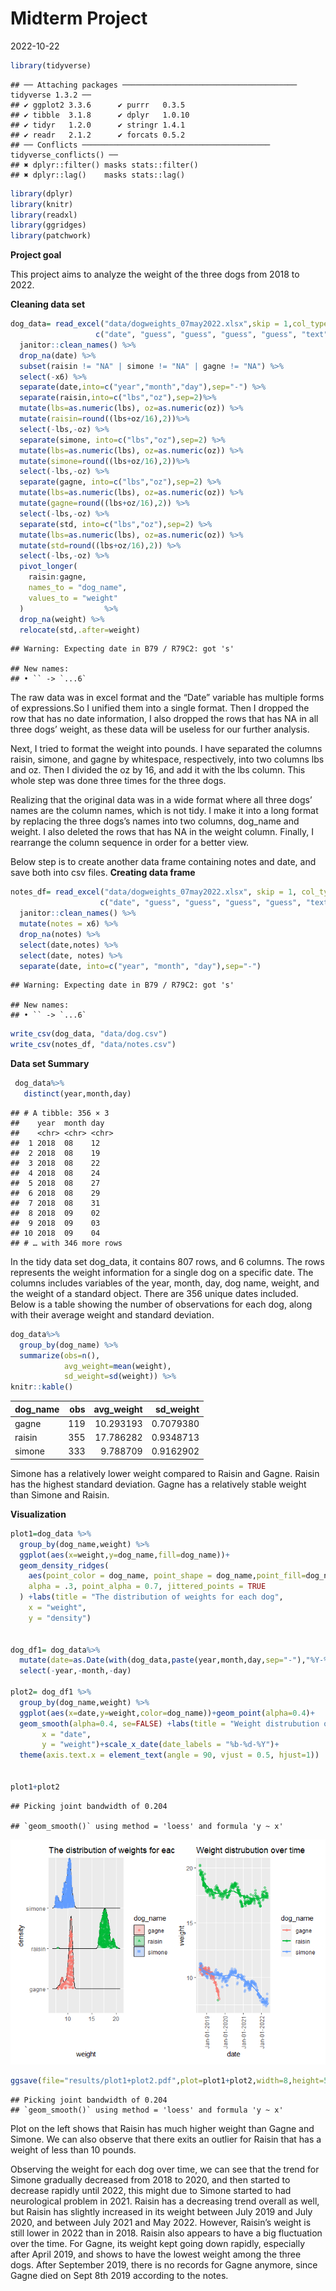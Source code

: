 Midterm Project
================
2022-10-22

``` r
library(tidyverse)
```

    ## ── Attaching packages ─────────────────────────────────────── tidyverse 1.3.2 ──
    ## ✔ ggplot2 3.3.6      ✔ purrr   0.3.5 
    ## ✔ tibble  3.1.8      ✔ dplyr   1.0.10
    ## ✔ tidyr   1.2.0      ✔ stringr 1.4.1 
    ## ✔ readr   2.1.2      ✔ forcats 0.5.2 
    ## ── Conflicts ────────────────────────────────────────── tidyverse_conflicts() ──
    ## ✖ dplyr::filter() masks stats::filter()
    ## ✖ dplyr::lag()    masks stats::lag()

``` r
library(dplyr)
library(knitr)
library(readxl)
library(ggridges)
library(patchwork)
```

**Project goal**

This project aims to analyze the weight of the three dogs from 2018 to
2022.

**Cleaning data set**

``` r
dog_data= read_excel("data/dogweights_07may2022.xlsx",skip = 1,col_types = 
                   c("date", "guess", "guess", "guess", "guess", "text")) %>% 
  janitor::clean_names() %>% 
  drop_na(date) %>% 
  subset(raisin != "NA" | simone != "NA" | gagne != "NA") %>% 
  select(-x6) %>% 
  separate(date,into=c("year","month","day"),sep="-") %>% 
  separate(raisin,into=c("lbs","oz"),sep=2)%>%
  mutate(lbs=as.numeric(lbs), oz=as.numeric(oz)) %>%
  mutate(raisin=round((lbs+oz/16),2))%>%
  select(-lbs,-oz) %>%
  separate(simone, into=c("lbs","oz"),sep=2) %>%
  mutate(lbs=as.numeric(lbs), oz=as.numeric(oz)) %>%
  mutate(simone=round((lbs+oz/16),2))%>%
  select(-lbs,-oz) %>%
  separate(gagne, into=c("lbs","oz"),sep=2) %>%
  mutate(lbs=as.numeric(lbs), oz=as.numeric(oz)) %>%
  mutate(gagne=round((lbs+oz/16),2)) %>%
  select(-lbs,-oz) %>% 
  separate(std, into=c("lbs","oz"),sep=2) %>%
  mutate(lbs=as.numeric(lbs), oz=as.numeric(oz)) %>%
  mutate(std=round((lbs+oz/16),2)) %>%
  select(-lbs,-oz) %>% 
  pivot_longer(
    raisin:gagne,
    names_to = "dog_name",
    values_to = "weight"
  )                  %>%
  drop_na(weight) %>%
  relocate(std,.after=weight)
```

    ## Warning: Expecting date in B79 / R79C2: got 's'

    ## New names:
    ## • `` -> `...6`

The raw data was in excel format and the “Date” variable has multiple
forms of expressions.So I unified them into a single format. Then I
dropped the row that has no date information, I also dropped the rows
that has NA in all three dogs’ weight, as these data will be useless for
our further analysis.

Next, I tried to format the weight into pounds. I have separated the
columns raisin, simone, and gagne by whitespace, respectively, into two
columns lbs and oz. Then I divided the oz by 16, and add it with the lbs
column. This whole step was done three times for the three dogs.

Realizing that the original data was in a wide format where all three
dogs’ names are the column names, which is not tidy. I make it into a
long format by replacing the three dogs’s names into two columns,
dog_name and weight. I also deleted the rows that has NA in the weight
column. Finally, I rearrange the column sequence in order for a better
view.

Below step is to create another data frame containing notes and date,
and save both into csv files. **Creating data frame**

``` r
notes_df= read_excel("data/dogweights_07may2022.xlsx", skip = 1, col_types = 
                    c("date", "guess", "guess", "guess", "guess", "text")) %>% 
  janitor::clean_names() %>% 
  mutate(notes = x6) %>%
  drop_na(notes) %>%
  select(date,notes) %>%
  select(date, notes) %>% 
  separate(date, into=c("year", "month", "day"),sep="-")
```

    ## Warning: Expecting date in B79 / R79C2: got 's'

    ## New names:
    ## • `` -> `...6`

``` r
write_csv(dog_data, "data/dog.csv")
write_csv(notes_df, "data/notes.csv")
```

**Data set Summary**

``` r
 dog_data%>%
   distinct(year,month,day)
```

    ## # A tibble: 356 × 3
    ##    year  month day  
    ##    <chr> <chr> <chr>
    ##  1 2018  08    12   
    ##  2 2018  08    19   
    ##  3 2018  08    22   
    ##  4 2018  08    24   
    ##  5 2018  08    27   
    ##  6 2018  08    29   
    ##  7 2018  08    31   
    ##  8 2018  09    02   
    ##  9 2018  09    03   
    ## 10 2018  09    04   
    ## # … with 346 more rows

In the tidy data set dog_data, it contains 807 rows, and 6 columns. The
rows represents the weight information for a single dog on a specific
date. The columns includes variables of the year, month, day, dog name,
weight, and the weight of a standard object. There are 356 unique dates
included. Below is a table showing the number of observations for each
dog, along with their average weight and standard deviation.

``` r
dog_data%>%
  group_by(dog_name) %>%
  summarize(obs=n(),
            avg_weight=mean(weight),
            sd_weight=sd(weight)) %>%
knitr::kable()
```

| dog_name | obs | avg_weight | sd_weight |
|:---------|----:|-----------:|----------:|
| gagne    | 119 |  10.293193 | 0.7079380 |
| raisin   | 355 |  17.786282 | 0.9348713 |
| simone   | 333 |   9.788709 | 0.9162902 |

Simone has a relatively lower weight compared to Raisin and Gagne.
Raisin has the highest standard deviation. Gagne has a relatively stable
weight than Simone and Raisin.

**Visualization**

``` r
plot1=dog_data %>%
  group_by(dog_name,weight) %>%
  ggplot(aes(x=weight,y=dog_name,fill=dog_name))+
  geom_density_ridges(
    aes(point_color = dog_name, point_shape = dog_name,point_fill=dog_name),
    alpha = .3, point_alpha = 0.7, jittered_points = TRUE
  ) +labs(title = "The distribution of weights for each dog",
    x = "weight",
    y = "density")


dog_df1= dog_data%>%
  mutate(date=as.Date(with(dog_data,paste(year,month,day,sep="-"),"%Y-%m-%d")))%>%
  select(-year,-month,-day) 
 
plot2= dog_df1 %>%
  group_by(dog_name,weight) %>%
  ggplot(aes(x=date,y=weight,color=dog_name))+geom_point(alpha=0.4)+ 
  geom_smooth(alpha=0.4, se=FALSE) +labs(title = "Weight distrubution over time",
       x = "date",
       y = "weight")+scale_x_date(date_labels = "%b-%d-%Y")+
  theme(axis.text.x = element_text(angle = 90, vjust = 0.5, hjust=1))
                                        
  
plot1+plot2
```

    ## Picking joint bandwidth of 0.204

    ## `geom_smooth()` using method = 'loess' and formula 'y ~ x'

![](p8105_mtp_jc5929_files/figure-gfm/unnamed-chunk-7-1.png)<!-- -->

``` r
ggsave(file="results/plot1+plot2.pdf",plot=plot1+plot2,width=8,height=5)
```

    ## Picking joint bandwidth of 0.204
    ## `geom_smooth()` using method = 'loess' and formula 'y ~ x'

Plot on the left shows that Raisin has much higher weight than Gagne and
Simone. We can also observe that there exits an outlier for Raisin that
has a weight of less than 10 pounds.

Observing the weight for each dog over time, we can see that the trend
for Simone gradually decreased from 2018 to 2020, and then started to
decrease rapidly until 2022, this might due to Simone started to had
neurological problem in 2021. Raisin has a decreasing trend overall as
well, but Raisin has slightly increased in its weight between July 2019
and July 2020, and between July 2021 and May 2022. However, Raisin’s
weight is still lower in 2022 than in 2018. Raisin also appears to have
a big fluctuation over the time. For Gagne, its weight kept going down
rapidly, especially after April 2019, and shows to have the lowest
weight among the three dogs. After September 2019, there is no records
for Gagne anymore, since Gagne died on Sept 8th 2019 according to the
notes.
